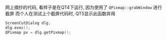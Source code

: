 网上摘抄的代码, 看样子是在QT4下运行, 因为使用了 `QPixmap::grabWindow` 进行截屏
而个人在测试上个截屏代码时, QT5显示此函数弃用

``` C++
ScreenCutDialog dlg;
dlg.exec();
QPixmap px = dlg.getPixmap();
```